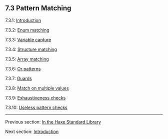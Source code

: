 ## 7.3 Pattern Matching

7.3.1: [Introduction](https://github.com/Simn/HaxeManual/tree/master/md/manual/7.3.1-Introduction.md)

7.3.2: [Enum matching](https://github.com/Simn/HaxeManual/tree/master/md/manual/7.3.2-Enum_matching.md)

7.3.3: [Variable capture](https://github.com/Simn/HaxeManual/tree/master/md/manual/7.3.3-Variable_capture.md)

7.3.4: [Structure matching](https://github.com/Simn/HaxeManual/tree/master/md/manual/7.3.4-Structure_matching.md)

7.3.5: [Array matching](https://github.com/Simn/HaxeManual/tree/master/md/manual/7.3.5-Array_matching.md)

7.3.6: [Or patterns](https://github.com/Simn/HaxeManual/tree/master/md/manual/7.3.6-Or_patterns.md)

7.3.7: [Guards](https://github.com/Simn/HaxeManual/tree/master/md/manual/7.3.7-Guards.md)

7.3.8: [Match on multiple values](https://github.com/Simn/HaxeManual/tree/master/md/manual/7.3.8-Match_on_multiple_values.md)

7.3.9: [Exhaustiveness checks](https://github.com/Simn/HaxeManual/tree/master/md/manual/7.3.9-Exhaustiveness_checks.md)

7.3.10: [Useless pattern checks](https://github.com/Simn/HaxeManual/tree/master/md/manual/7.3.10-Useless_pattern_checks.md)

---

Previous section: [In the Haxe Standard Library](https://github.com/Simn/HaxeManual/tree/master/md/manual/7.2.1-In_the_Haxe_Standard_Library.md)

Next section: [Introduction](https://github.com/Simn/HaxeManual/tree/master/md/manual/7.3.1-Introduction.md)